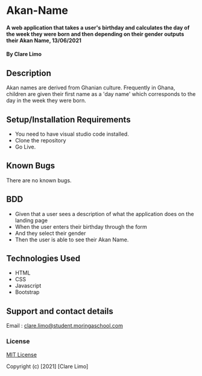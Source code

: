 # Akan-Name
#### A web application that takes a user's birthday and calculates the day of the week they were born and then depending on their gender outputs their Akan Name, 13/06/2021
#### By **Clare Limo**
## Description
Akan names are derived from Ghanian culture. Frequently in Ghana, children are given their first name as a 'day name' which corresponds to the day in the week they were born.
## Setup/Installation Requirements
* You need to have visual studio code installed.
* Clone the repository
* Go Live.
## Known Bugs
There are no known bugs.
## BDD
* Given that a user sees a description of what the application does on the landing page 
* When the user enters their birthday through the form 
* And they select their gender
* Then the user is able to see their Akan Name.
## Technologies Used
* HTML 
* CSS 
* Javascript
* Bootstrap
## Support and contact details
Email : clare.limo@student.moringaschool.com
### License
[MIT License](./LICENSE)

Copyright (c) [2021] [Clare Limo]
